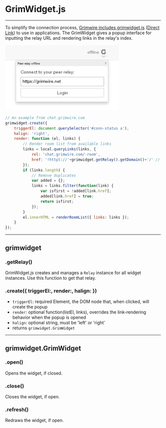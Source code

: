 GrimWidget.js
=============

---

To simplify the connection process, <a href="https://github.com/grimwire/grimwire">Grimwire includes grimwidget.js</a> (<a href="https://raw.github.com/grimwire/grimwire/master/grimwidget.js">Direct Link</a>) to use in applications. The GrimWidget gives a popup interface for inputting the relay URL and rendering links in the relay's index.

<img src="assets/docs-grimwidget.png">

```javascript
// An example from chat.grimwire.com
grimwidget.create({
	triggerEl: document.querySelector('#conn-status a'),
	halign: 'right',
	render: function (el, links) {
		// Render room list from available links
		links = local.queryLinks(links, {
			rel: 'chat.grimwire.com/-room',
			href: '!httpl://'+grimwidget.getRelay().getDomain()+'/' // dont render self
		});
		if (links.length) {
			// Remove duplicates
			var added = {};
			links = links.filter(function(link) {
				var isfirst = !added[link.href];
				added[link.href] = true;
				return isfirst;
			});
		}
		el.innerHTML = renderRoomList({ links: links });
	}
});
```

---

## grimwidget

### .getRelay()

GrimWidget.js creates and manages a `Relay` instance for all widget instances. Use this function to get that relay.

### .create({ triggerEl:, <span class="muted">render:</span>, <span class="muted">halign:</span> })

 - `triggerEl`: required Element, the DOM node that, when clicked, will create the popup
 - `render`: optional function(listEl, links), overrides the link-rendering behavior when the popup is opened
 - `halign`: optional string, must be 'left' or 'right'
 - returns `grimwidget.GrimWidget`

---

## grimwidget.GrimWidget

### .open()

Opens the widget, if closed.

### .close()

Closes the widget, if open.

### .refresh()

Redraws the widget, if open.